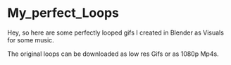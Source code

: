 # My_perfect_Loops
Hey, so here are some perfectly looped gifs I created in Blender as Visuals for some music. 

The original loops can be downloaded as low res Gifs or as 1080p Mp4s.
